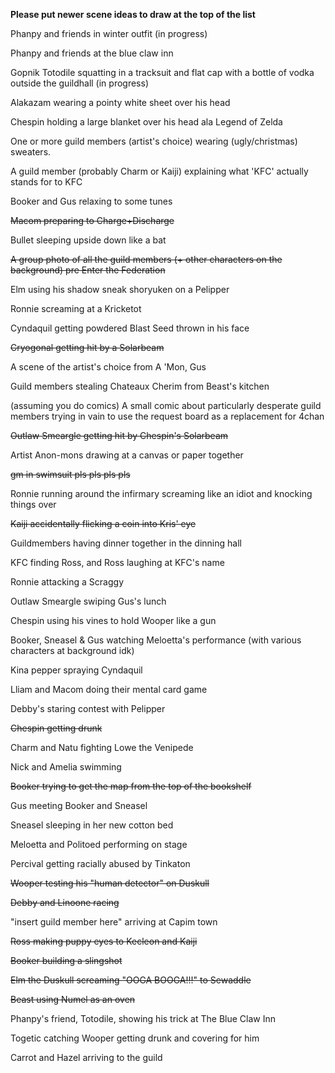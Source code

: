 **Please put newer scene ideas to draw at the top of the list**

Phanpy and friends in winter outfit (in progress)

Phanpy and friends at the blue claw inn

Gopnik Totodile squatting in a tracksuit and flat cap with a bottle of vodka outside the guildhall (in progress)

Alakazam wearing a pointy white sheet over his head

Chespin holding a large blanket over his head ala Legend of Zelda

One or more guild members (artist's choice) wearing (ugly/christmas) sweaters.

A guild member (probably Charm or Kaiji) explaining what 'KFC' actually stands for to KFC

Booker and Gus relaxing to some tunes

~~Macom preparing to Charge+Discharge~~

Bullet sleeping upside down like a bat

~~A group photo of all the guild members (+ other characters on the background) pre Enter the Federation~~

Elm using his shadow sneak shoryuken on a Pelipper

Ronnie screaming at a Kricketot

Cyndaquil getting powdered Blast Seed thrown in his face

~~Cryogonal getting hit by a Solarbeam~~

A scene of the artist's choice from A 'Mon, Gus

Guild members stealing Chateaux Cherim from Beast's kitchen

(assuming you do comics) A small comic about particularly desperate guild members trying in vain to use the request board as a replacement for 4chan

~~Outlaw Smeargle getting hit by Chespin's Solarbeam~~

Artist Anon-mons drawing at a canvas or paper together

~~gm in swimsuit pls pls pls pls~~

Ronnie running around the infirmary screaming like an idiot and knocking things over

~~Kaiji accidentally flicking a coin into Kris' eye~~

Guildmembers having dinner together in the dinning hall

KFC finding Ross, and Ross laughing at KFC's name

Ronnie attacking a Scraggy

Outlaw Smeargle swiping Gus's lunch

Chespin using his vines to hold Wooper like a gun

Booker, Sneasel & Gus watching Meloetta's performance (with various characters at background idk)

Kina pepper spraying Cyndaquil

Lliam and Macom doing their mental card game

Debby's staring contest with Pelipper

~~Chespin getting drunk~~

Charm and Natu fighting Lowe the Venipede

Nick and Amelia swimming

~~Booker trying to get the map from the top of the bookshelf~~

Gus meeting Booker and Sneasel

Sneasel sleeping in her new cotton bed

Meloetta and Politoed performing on stage

Percival getting racially abused by Tinkaton

~~Wooper testing his "human detector" on Duskull~~

~~Debby and Linoone racing~~

"insert guild member here" arriving at Capim town

~~Ross making puppy eyes to Kecleon and Kaiji~~

~~Booker building a slingshot~~

~~Elm the Duskull screaming "OOGA BOOGA!!!" to Sewaddle~~

~~Beast using Numel as an oven~~

Phanpy's friend, Totodile, showing his trick at The Blue Claw Inn

Togetic catching Wooper getting drunk and covering for him

Carrot and Hazel arriving to the guild
